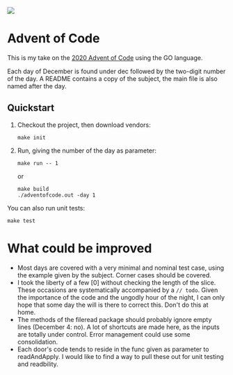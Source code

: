 ![](https://github.com/ablqk/adventofcode/workflows/validation/badge.svg)

# Advent of Code

This is my take on the [2020 Advent of Code](https://adventofcode.com/2020) using the GO language.

Each day of December is found under dec followed by the two-digit number of the day. A README contains a copy of the subject, the main file is also named after the day.

## Quickstart

1. Checkout the project, then download vendors:
    ```
    make init
    ```
1. Run, giving the number of the day as parameter:
    ```
    make run -- 1
    ```
    or
    ```
    make build
    ./adventofcode.out -day 1
    ```

You can also run unit tests:
```
make test
```

# What could be improved

- Most days are covered with a very minimal and nominal test case, using the example given by the subject. Corner cases should be covered.
- I took the liberty of a few [0] without checking the length of the slice. These occasions are systematically accompanied by a `// todo`. Given the importance of the code and the ungodly hour of the night, I can only hope that some day the will is there to correct this. Don't do this at home.
- The methods of the fileread package should probably ignore empty lines (December 4: no). A lot of shortcuts are made here, as the inputs are totally under control. Error management could use some consolidation.
- Each door's code tends to reside in the func given as parameter to readAndApply. I would like to find a way to pull these out for unit testing and readbility.
